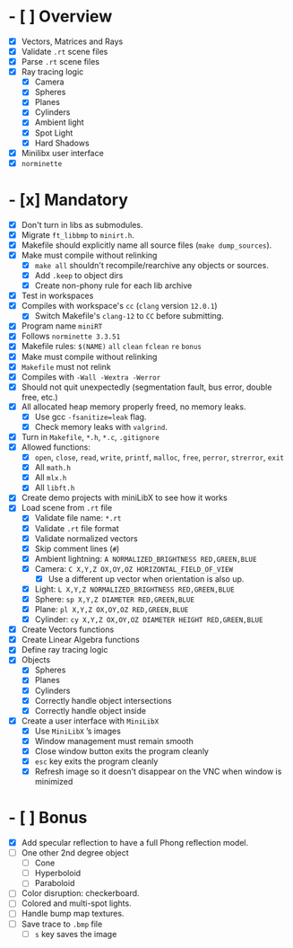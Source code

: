 # - [ ] Overview

- [x] Vectors, Matrices and Rays
- [x] Validate `.rt` scene files
- [x] Parse `.rt` scene files
- [x] Ray tracing logic
  - [x] Camera
  - [x] Spheres
  - [x] Planes
  - [x] Cylinders
  - [x] Ambient light
  - [x] Spot Light
  - [x] Hard Shadows
- [x] Minilibx user interface
- [x] `norminette`

# - [x] Mandatory

- [x] Don't turn in libs as submodules.
- [x] Migrate `ft_libbmp` to `minirt.h`.
- [x] Makefile should explicitly name all source files (`make dump_sources`).
- [x] Make must compile without relinking
  - [x] `make all` shouldn't recompile/rearchive any objects or sources.
  - [x] Add `.keep` to object dirs
  - [X] Create non-phony rule for each lib archive
- [x] Test in workspaces
- [x] Compiles with workspace's `cc` (`clang` version `12.0.1`)
  - [x] Switch Makefile's `clang-12` to `CC` before submitting.
- [x] Program name `miniRT`
- [x] Follows `norminette 3.3.51`
- [x] Makefile rules: `$(NAME)` `all` `clean` `fclean` `re` `bonus`
- [x] Make must compile without relinking
- [x] `Makefile` must not relink
- [x] Compiles with `-Wall -Wextra -Werror`
- [x] Should not quit unexpectedly (segmentation fault, bus error, double free, etc.)
- [x] All allocated heap memory properly freed, no memory leaks.
  - [x] Use gcc `-fsanitize=leak` flag.
  - [x] Check memory leaks with `valgrind`.
- [x] Turn in `Makefile`, `*.h`, `*.c`, `.gitignore`
- [x] Allowed functions:
  - [x] `open`, `close`, `read`, `write`, `printf`, `malloc`, `free`, `perror`, `strerror`, `exit`
  - [x] All `math.h`
  - [x] All `mlx.h`
  - [x] All `libft.h`
- [x] Create demo projects with miniLibX to see how it works
- [x] Load scene from `.rt` file
  - [x] Validate file name: `*.rt`
  - [x] Validate `.rt` file format
  - [x] Validate normalized vectors
  - [x] Skip comment lines (`#`)
  - [x] Ambient lightning: `A NORMALIZED_BRIGHTNESS RED,GREEN,BLUE`
  - [x] Camera: `C X,Y,Z OX,OY,OZ HORIZONTAL_FIELD_OF_VIEW`
    - [x] Use a different up vector when orientation is also up.
  - [x] Light: `L X,Y,Z NORMALIZED_BRIGHTNESS RED,GREEN,BLUE`
  - [x] Sphere: `sp X,Y,Z DIAMETER RED,GREEN,BLUE`
  - [x] Plane: `pl X,Y,Z OX,OY,OZ RED,GREEN,BLUE`
  - [x] Cylinder: `cy X,Y,Z OX,OY,OZ DIAMETER HEIGHT RED,GREEN,BLUE`
- [x] Create Vectors functions
- [x] Create Linear Algebra functions
- [x] Define ray tracing logic
- [x] Objects
  - [x] Spheres
  - [x] Planes
  - [x] Cylinders
  - [x] Correctly handle object intersections
  - [x] Correctly handle object inside
- [x] Create a user interface with `MiniLibX`
  - [x] Use `MiniLibX` ’s images
  - [x] Window management must remain smooth
  - [x] Close window button exits the program cleanly
  - [x] `esc` key exits the program cleanly
  - [x] Refresh image so it doesn't disappear on the VNC when window is minimized

# - [ ] Bonus

- [x] Add specular reflection to have a full Phong reflection model.
- [ ] One other 2nd degree object
  - [ ] Cone
  - [ ] Hyperboloid
  - [ ] Paraboloid
- [ ] Color disruption: checkerboard.
- [ ] Colored and multi-spot lights.
- [ ] Handle bump map textures.
- [ ] Save trace to `.bmp` file
  - [ ] `s` key saves the image

